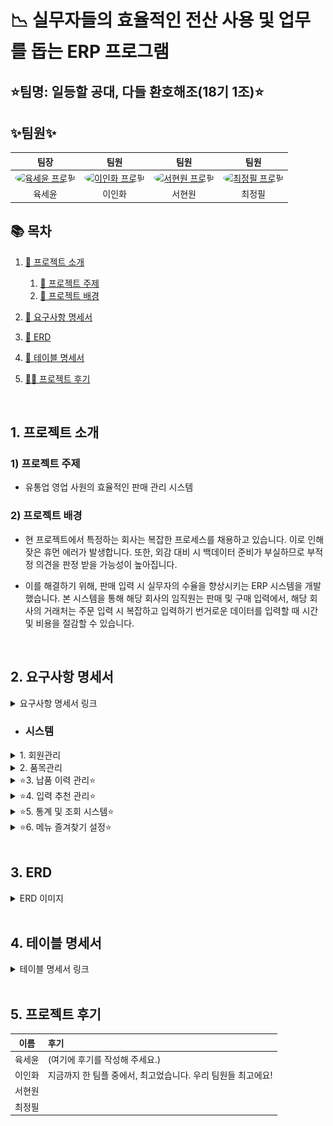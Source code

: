 # 📉 실무자들의 효율적인 전산 사용 및 업무를 돕는 ERP 프로그램
## ⭐팀명: 일등할 공대, 다들 환호해조(18기 1조)⭐

## ✨팀원✨
<table style="width:100%;">
  <thead>
    <tr align="center">
      <th>팀장</th>
      <th>팀원</th>
      <th>팀원</th>
      <th>팀원</th>
    </tr>
  </thead>
  <tbody>
    <tr align="center">
      <td>
        <a href="https://github.com/KorSwib" target="_blank">
          <img src="https://avatars.githubusercontent.com/KorSwib" width="100px" alt="육세윤 프로필" style="border-radius:50%"/>
        </a>
      </td>
      <td>
        <a href="https://github.com/Inhwa1003" target="_blank">
          <img src="https://avatars.githubusercontent.com/Inhwa1003" width="100px" alt="이인화 프로필" style="border-radius:50%"/>
        </a>
      </td>
      <td>
        <a href="https://github.com/viroovr" target="_blank">
          <img src="https://avatars.githubusercontent.com/viroovr" width="100px" alt="서현원 프로필" style="border-radius:50%"/>
        </a>
      </td>
      <td>
        <a href="https://github.com/wjdvlf5456" target="_blank">
          <img src="https://avatars.githubusercontent.com/wjdvlf5456" width="100px" alt="최정필 프로필" style="border-radius:50%"/>
        </a>
      </td>
    </tr>
    <tr align="center">
      <td>육세윤</td>
      <td>이인화</td>
      <td>서현원</td>
      <td>최정필</td>
    </tr>

  </tbody>
</table>


## 📚 목차
1. [📂 프로젝트 소개](#intro)
   1) [🎯 프로젝트 주제](#topic)
   2) [📱 프로젝트 배경](#background)
    
2. [📝 요구사항 명세서](#requirements)
   
4. [🔗 ERD](#erd-link)
   
6. [📄 테이블 명세서](#table_specifications)
   
8. [👨‍💻 프로젝트 후기](#retrospective)


<br>


## <a id="intro"></a>1. 프로젝트 소개
### <a id="topic"></a> 1) 프로젝트 주제
- 유통업 영업 사원의 효율적인 판매 관리 시스템
### <a id="background"></a> 2) 프로젝트 배경
-  현 프로젝트에서 특정하는 회사는 복잡한 프로세스를 채용하고 있습니다. 이로 인해 잦은 휴먼 에러가 발생합니다. 또한, 외감 대비 시 백데이터 준비가 부실하므로 부적정 의견을 판정 받을 가능성이 높아집니다.
  
-  이를 해결하기 위해, 판매 입력 시 실무자의 수율을 향상시키는 ERP 시스템을 개발했습니다. 본 시스템을 통해 해당 회사의 임직원는 판매 및 구매 입력에서, 해당 회사의 거래처는 주문 입력 시 복잡하고 입력하기 번거로운 데이터를 입력할 때 시간 및 비용을 절감할 수 있습니다.


<br>


## <a id="requirements"></a>2. 요구사항 명세서

<details>
<summary>요구사항 명세서 링크</summary>
<div markdown="1">
[https://docs.google.com/spreadsheets/d/1rTjaT62c36xYGsWzVaBISN6cNFUnTbNTU2lRPsEm0gU/edit?gid=67669380#gid=67669380]
</div>
</details>

- ### 시스템
 <details>
<summary>1. 회원관리</summary>
<div markdown="1">

1) 사용자 등록

     : 아이디, 비밀번호, 이름, 연락, 이메일, 주민등록번호 등 기입
![register](src/assets/img/ui/register.png)
   
2) 가입 승인 및 권한 설정

    : 관리자는 가입 요청 목록 확인 및 승인 또는 반려 가능

3) 가입 결과 알림

    : 성공 시 로그인 페이지, 실패 시 오류 메세지 출력

4) 기본 로그인 기능

    : 등록된 사용자만 아이디/비밀번호로 로그인

5) 접근권한 제어

    : 사용자 권한에 따라, 접근 메뉴 달라짐

6) 로그인 상태 유지/만료

    : 일정 시간 무활동 시, 자동 로그아웃 및 수동 로그아웃 가능
![login](src/assets/img/ui/available_logout.png)
   
</div>
</details>

<details>
<summary>2. 품목관리</summary>
<div markdown="1">
  
1) 품목 등록

    : 품목명, 품목코드, 단위 등 신규 품목 등록

- 기본화면
  ![table](src/assets/img/ui/table_basic.png)
   
2) 품목 사용 중지

    : 비활성화 처리, 추천 및 검색에 노출 안됨.
   
3) 품목 삭제

    : 이전 수불 기록이 없는 경우에만 가능

4) ⭐품목 검색⭐

    : 품목명/코드/검색창 내용 검색
- 품목검색
![search](src/assets/img/ui/search.png)
    
- 유사단어
![similar_word](src/assets/img/ui/similar_word.png)

5) 품목 수정

    : 관리자는 품목 단위, 수량, 명칭 수정 및 유사단어 추가  가능

6) 품목 상세보기

    : 규격, 단위, 재고수량, 유사단어 등을 확인 가능
</div>
</details>


<details>
<summary>⭐3. 납품 이력 관리⭐</summary>
<div markdown="1">

1) 구매전표 입력

      : 거래처, 구매일자, 납기일자 등 기본정보 입력
   
- 거래 날짜 설정
  ![table_date](src/assets/img/ui/date.png)

2) 품목 및 수량 입력
  
    : 품목 추가, 수량, 구매 단가 등 입력

3) 구매전표 저장 및 수정

    : 작성 중인 구매전표 저장 또는 임시저장

4) 구매전표 조회 및 검색

    : 기간별, 공급처별, 품목별, 과거 구매 이력 주문석 조회 및 검색

5) 구매전표 상태 관리

    : '작성중', '주문완료' 등 상태 표시 및 상태 변경 시 이력 남음

6) 판매 주문서 입력

    : 판매 주문서의 기본 정보(판매처, 주문일자, 납기일자 등) 입력

7) 품목 및 수량 입력

    : 품목 검색 및 추가, 수량, 판매 단가 입력

8) 판매 주문서 저장 및 수정

    : 판매 전표 저장 및 임시저장

  - 판매 주문서
  ![total](src/assets/img/ui/total.png)

9) 판매 주문서 조회 및 검색

    : 과거 판매 이력 주문서 조회 및 검색

10) 판매 주문서 상태 관리
    
       : 판매 상태 변경 및 추적

</div>
</details>


<details>
<summary>⭐4. 입력 추천 관리⭐</summary>
<div markdown="1">

#### ⭐4. 입력 추천 관리⭐
1) 거래처 추천 입력

    : 거래처별 과거 구매/ 판매 이력을 기반으로 입력 시 추천 품목 TOP10을 자동으로 노출

2) 영업사원 품목 추천

    : 해당 영업사원의 판매 빈도수에 비례하여, 품목 리스트를 추천

- Top 10 품목 추천
  ![Top 10](src/assets/img/ui/recommand.png)

3) 추천 품목 편집

    : 자동 추천된 품목 리스트를 사용자가 직접 편집 가능

4) 수동 입력 병행

   : 사용자 임의로 직접 조회 및 입력

</div>
</details>


<details>
<summary>⭐5. 통계 및 조회 시스템⭐</summary>
<div markdown="1">

#### ⭐5. 통계 및 조회 시스템⭐
1) 구매관리

    : 품목별 입고 통계 조회

2) 재고관리

    : 품목별 현재 재고 조회

3) 출하 및 판매관리

    : 거래처별 출고, 매출 통계

4) 관리지원

    : 사용자 조회 이력 기록

</div>
</details>


<details>
<summary>⭐6. 메뉴 즐겨찾기 설정⭐</summary>
<div markdown="1">
  
1) 즐겨찾기 등록

    : 사용자가 자주 사용하는 품목을 등록하는 기능.
   
- 즐겨찾기 등록
  ![table_date](src/assets/img/ui/star.png)

2) 즐겨찾기 조회

    : 즐겨찾기 탭 목록 표시

3) 즐겨찾기 삭제

    : 각 항목 옆에 '삭제' 버튼

4) 즐겨찾기 순서 변경

    : 드래그 앤 드롭으로 순서 변경

</div>
</details>
<br>


## <a id="erd-link"></a>3. ERD
<details>
<summary> ERD 이미지 </summary>
<div markdown="1">

![erd](src/assets/img/erd.png)
</div>
</details>
<br>


## 4. 테이블 명세서
<details>
<summary>테이블 명세서 링크</summary>
<div markdown="1">


(https://docs.google.com/spreadsheets/d/1rTjaT62c36xYGsWzVaBISN6cNFUnTbNTU2lRPsEm0gU/edit?usp=sharing)

</div>
</details>

<br>


## <a id="retrospective"></a>5. 프로젝트 후기
| 이름 | 후기                 |
|:---:|:-------------------|
| 육세윤 | (여기에 후기를 작성해 주세요.) |
| 이인화 |  지금까지 한 팀플 중에서, 최고었습니다. 우리 팀원들 최고에요!          |
| 서현원 |                    |
| 최정필 |                    |

